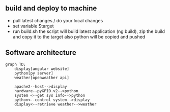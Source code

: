 
## build and deploy to machine
- pull latest changes / do your local changes
- set variable $target
- run build.sh
  the script will build latest application (ng build), zip the build and copy it to the target
  also python will be copied and pushed
  
## Software architecture
```mermaid
graph TD;
    display[angular website]
    python[py server]
    weather[openweather api]

    apache2--host-->display
    hardware--pyGPIO.v2-->python
    system <--get sys info-->python
    python<--control system-->display
    display<--retrieve weather-->weather
```